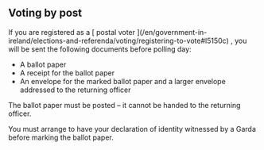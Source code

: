 ##  Voting by post

If you are registered as a [ postal voter ](/en/government-in-
ireland/elections-and-referenda/voting/registering-to-vote#l5150c) , you will
be sent the following documents before polling day:

  * A ballot paper 
  * A receipt for the ballot paper 
  * An envelope for the marked ballot paper and a larger envelope addressed to the returning officer 

The ballot paper must be posted – it cannot be handed to the returning
officer.

You must arrange to have your declaration of identity witnessed by a Garda
before marking the ballot paper.
